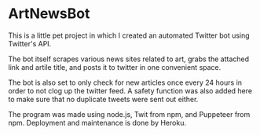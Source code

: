 # ArtNewsBot

This is a little pet project in which I created an automated Twitter bot using Twitter's API.

The bot itself scrapes various news sites related to art, grabs the attached link and artile title, and posts it to twitter in one convenient space.

The bot is also set to only check for new articles once every 24 hours in order to not clog up the twitter feed. A safety function was also added here to make sure that no duplicate tweets were sent out either. 

The program was made using node.js, Twit from npm, and Puppeteer from npm.
Deployment and maintenance is done by Heroku.
